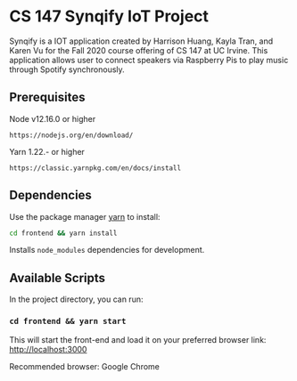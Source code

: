 # CS 147 Synqify IoT Project
Synqify is a IOT application created by Harrison Huang, Kayla Tran, and Karen Vu for the Fall 2020 course offering of 
CS 147 at UC Irvine. This application allows user to connect speakers via Raspberry Pis to play music through Spotify
synchronously. 

## Prerequisites
Node v12.16.0 or higher
```
https://nodejs.org/en/download/
```
Yarn 1.22.- or higher
```
https://classic.yarnpkg.com/en/docs/install
```

## Dependencies

Use the package manager [yarn](https://yarnpkg.com/) to install:

```bash
cd frontend && yarn install
```

Installs `node_modules` dependencies for development.<br />

## Available Scripts

In the project directory, you can run:

### `cd frontend && yarn start`

This will start the front-end and load it on your preferred browser
link: [http://localhost:3000](http://localhost:3000)

Recommended browser: Google Chrome
